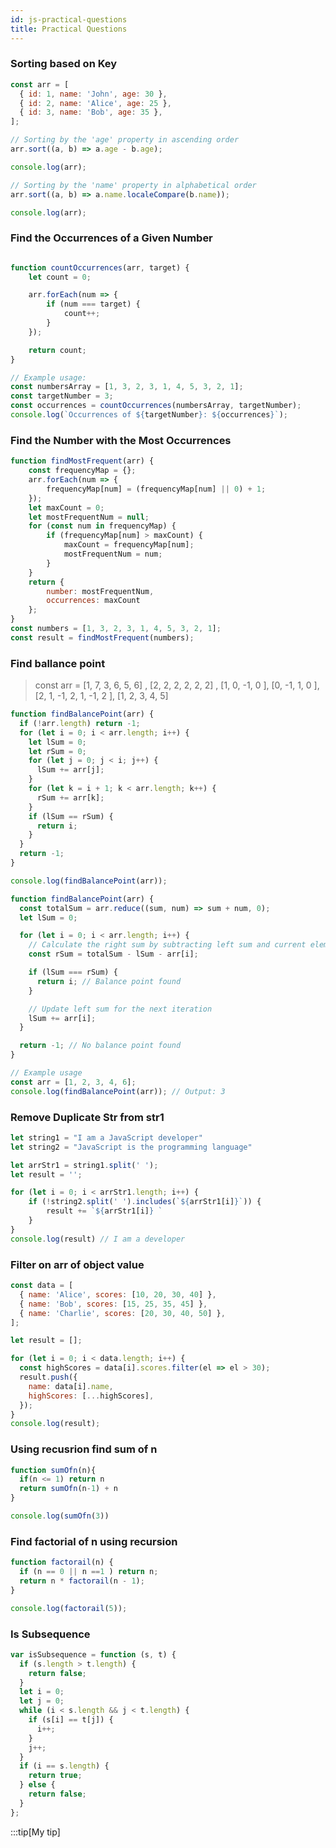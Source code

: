 ```yaml
---
id: js-practical-questions 
title: Practical Questions
---
```


### Sorting based on Key

```js
const arr = [
  { id: 1, name: 'John', age: 30 },
  { id: 2, name: 'Alice', age: 25 },
  { id: 3, name: 'Bob', age: 35 },
];

// Sorting by the 'age' property in ascending order
arr.sort((a, b) => a.age - b.age);

console.log(arr);

// Sorting by the 'name' property in alphabetical order
arr.sort((a, b) => a.name.localeCompare(b.name));

console.log(arr);

```

### Find the Occurrences of a Given Number

```js

function countOccurrences(arr, target) {
    let count = 0;

    arr.forEach(num => {
        if (num === target) {
            count++;
        }
    });

    return count;
}

// Example usage:
const numbersArray = [1, 3, 2, 3, 1, 4, 5, 3, 2, 1];
const targetNumber = 3;
const occurrences = countOccurrences(numbersArray, targetNumber);
console.log(`Occurrences of ${targetNumber}: ${occurrences}`);

```


### Find the Number with the Most Occurrences

```js
function findMostFrequent(arr) {
    const frequencyMap = {};
    arr.forEach(num => {
        frequencyMap[num] = (frequencyMap[num] || 0) + 1;
    });
    let maxCount = 0;
    let mostFrequentNum = null;
    for (const num in frequencyMap) {
        if (frequencyMap[num] > maxCount) {
            maxCount = frequencyMap[num];
            mostFrequentNum = num;
        }
    }
    return {
        number: mostFrequentNum,
        occurrences: maxCount
    };
}
const numbers = [1, 3, 2, 3, 1, 4, 5, 3, 2, 1];
const result = findMostFrequent(numbers);

```


### Find ballance point
> const arr = [1, 7, 3, 6, 5, 6] , [2, 2, 2, 2, 2, 2] , [1, 0, -1, 0 ], [0, -1, 1, 0 ],[2, 1, -1, 2, 1, -1, 2 ], [1, 2, 3, 4, 5]

```js title="Approach time-complexity O(n2)"
function findBalancePoint(arr) {
  if (!arr.length) return -1;
  for (let i = 0; i < arr.length; i++) {
    let lSum = 0;
    let rSum = 0;
    for (let j = 0; j < i; j++) {
      lSum += arr[j];
    }
    for (let k = i + 1; k < arr.length; k++) {
      rSum += arr[k];
    }
    if (lSum == rSum) {
      return i;
    }
  }
  return -1;
}

console.log(findBalancePoint(arr));

```

```js title="Approach 2 time-complexity O(n)"
function findBalancePoint(arr) {
  const totalSum = arr.reduce((sum, num) => sum + num, 0);
  let lSum = 0;

  for (let i = 0; i < arr.length; i++) {
    // Calculate the right sum by subtracting left sum and current element from total sum
    const rSum = totalSum - lSum - arr[i];

    if (lSum === rSum) {
      return i; // Balance point found
    }

    // Update left sum for the next iteration
    lSum += arr[i];
  }

  return -1; // No balance point found
}

// Example usage
const arr = [1, 2, 3, 4, 6];
console.log(findBalancePoint(arr)); // Output: 3

```


### Remove Duplicate Str from str1

```js
let string1 = "I am a JavaScript developer"
let string2 = "JavaScript is the programming language"

let arrStr1 = string1.split(' ');
let result = '';

for (let i = 0; i < arrStr1.length; i++) {
    if (!string2.split(' ').includes(`${arrStr1[i]}`)) {
        result += `${arrStr1[i]} `
    }
}
console.log(result) // I am a developer 

```

### Filter on arr of object value

```js
const data = [
  { name: 'Alice', scores: [10, 20, 30, 40] },
  { name: 'Bob', scores: [15, 25, 35, 45] },
  { name: 'Charlie', scores: [20, 30, 40, 50] },
];

let result = [];

for (let i = 0; i < data.length; i++) {
  const highScores = data[i].scores.filter(el => el > 30);
  result.push({
    name: data[i].name,
    highScores: [...highScores],
  });
}
console.log(result);
```

### Using recusrion find sum of n

```js
function sumOfn(n){
  if(n <= 1) return n
  return sumOfn(n-1) + n
}

console.log(sumOfn(3))
```



### Find factorial of n using recursion 


```js
function factorail(n) {
  if (n == 0 || n ==1 ) return n;
  return n * factorail(n - 1);
}

console.log(factorail(5));
```

### Is Subsequence

```js title="Link : https://leetcode.com/problems/is-subsequence/"
var isSubsequence = function (s, t) {
  if (s.length > t.length) {
    return false;
  }
  let i = 0;
  let j = 0;
  while (i < s.length && j < t.length) {
    if (s[i] == t[j]) {
      i++;
    }
    j++;
  }
  if (i == s.length) {
    return true;
  } else {
    return false;
  }
};

```


:::tip[My tip]